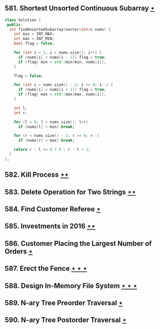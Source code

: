 ## 581. Shortest Unsorted Continuous Subarray [$\star$](https://leetcode.com/problems/shortest-unsorted-continuous-subarray)

```cpp
class Solution {
 public:
  int findUnsortedSubarray(vector<int>& nums) {
    int min = INT_MAX;
    int max = INT_MIN;
    bool flag = false;

    for (int i = 1; i < nums.size(); i++) {
      if (nums[i] < nums[i - 1]) flag = true;
      if (flag) min = std::min(min, nums[i]);
    }

    flag = false;

    for (int i = nums.size() - 2; i >= 0; i--) {
      if (nums[i] > nums[i + 1]) flag = true;
      if (flag) max = std::max(max, nums[i]);
    }

    int l;
    int r;

    for (l = 0; l < nums.size(); l++)
      if (nums[l] > min) break;

    for (r = nums.size() - 1; r >= 0; r--)
      if (nums[r] < max) break;

    return r - l <= 0 ? 0 : r - l + 1;
  }
};
```

## 582. Kill Process [$\star\star$](https://leetcode.com/problems/kill-process)

## 583. Delete Operation for Two Strings [$\star\star$](https://leetcode.com/problems/delete-operation-for-two-strings)

## 584. Find Customer Referee [$\star$](https://leetcode.com/problems/find-customer-referee)

## 585. Investments in 2016 [$\star\star$](https://leetcode.com/problems/investments-in-2016)

## 586. Customer Placing the Largest Number of Orders [$\star$](https://leetcode.com/problems/customer-placing-the-largest-number-of-orders)

## 587. Erect the Fence [$\star\star\star$](https://leetcode.com/problems/erect-the-fence)

## 588. Design In-Memory File System [$\star\star\star$](https://leetcode.com/problems/design-in-memory-file-system)

## 589. N-ary Tree Preorder Traversal [$\star$](https://leetcode.com/problems/n-ary-tree-preorder-traversal)

## 590. N-ary Tree Postorder Traversal [$\star$](https://leetcode.com/problems/n-ary-tree-postorder-traversal)
